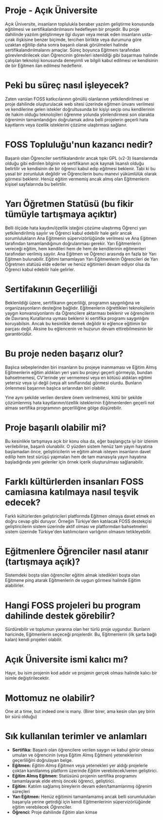# Proje - Açık Üniversite

Açık Üniversite, insanların toplulukla beraber yazılım geliştirme konusunda eğitilmesi ve sertifikalandırılmasını hedefleyen bir projedir. Bu proje dahilinde yazılım geliştirmeye ilgi duyan veya merak eden insanların usta-çırak ilişkisine benzer biçimde, tercihen birlikte veya durumuna göre uzaktan eğitilip daha sonra başarılı olarak görülmeleri halinde sertifikalandırılmalarını amaçlar. Süreç boyunca Eğitmeni tarafından görevlendirilecek olan Öğrencinin görevleri istenildiği gibi başarması halinde çalışılan teknoloji konusunda deneyimli ve bilgili kabul edilmesi ve kendisinin de bir Eğitmen ilan edilmesi hedeflenir. 

# Peki bu süreç nasıl işleyecek? 

Zaten varolan FOSS katkıcılarının gönüllü olanlarının yetkilendirilmesi ve proje dahilinde oluşturulacak web sitesi üzerinde eğitmen ünvanı verilmesi ve kendilerine gelen istekler doğrultusunda bir kişiyi seçip onu kendilerinin de hakim olduğu teknolojileri öğrenme yolunda yönlendirmesi son olarakta öğrenimin tamamlandığını doğrulamak adına belli projelerin geçerli hata kayıtlarını veya özellik isteklerini çözüme ulaştırması sağlanır.

# FOSS Topluluğu'nun kazancı nedir?

Başarılı olan Öğrenciler sertifikalandırılır ancak tıpkı GPL (v2-3) lisanslarında olduğu gibi edinilen bilginin ve sertifikanın açık kaynak lisanslı olduğu belirtilir ve kendisinin de bir öğrenci kabul edip eğitmesi beklenir. Tabi ki bu yasal bir zorunluluk değildir ve Öğrencilerin bunu manevi yükümlülük olarak görmesi beklenir. Henüz eğitim vermemiş ancak almış olan Eğitmenlerin kişisel sayfalarında bu belirtilir.

# Yarı Öğretmen Statüsü (bu fikir tümüyle tartışmaya açıktır)

Belli ölçüde hata kaydını/özellik isteğini çözüme ulaştırmış Öğrenci yarı yetkilendirilmiş sayılır ve Öğrenci kabul edebilir hale gelir ancak sorumlulukların Ana Eğitmenin süpervizörlüğünde verilmesi ve Ana Eğitmen tarafından tamamlandığınun doğrulanması gerekir. Yarı Eğitmenlerin vereceği eğitim, hem kendileri hem de hem de kendilerinin eğitmenleri tarafından verilmiş sayılır. Ana Eğitmen ve Öğrenci arasında en fazla bir Yarı Eğitmen bulunabilir. Eğitimi tamamlayan Yarı Eğitmenlerin Öğrencileri de Yarı Öğretmen statüsü elde ederler ve henüz eğitimleri devam ediyor olsa da Öğrenci kabul edebilir hale gelirler. 

# Sertifakının Geçerliliği 

Beklenildiği üzere, sertifikanın geçerliliği, programın saygınlığına ve organizasyonların desteğine bağlıdır. Eğitmenlerin öğrettikleri teknolojilerin yaygın konvansiyonlarını da Öğrencilere aktarması beklenir ve öğrencilerin de Davranış Kurallarına uyması beklenir ki sertifika programı saygınlığını koruyabilsin. Ancak bu kesinlikle demek değildir ki eğlence eğitimin bir parçası değil. Aksine bu eğlencenin ve huzurun devam ettirebilmesinin bir garantörüdür.

# Bu proje neden başarız olur?

Başlıca sebeplerinden biri insanların bu projeye inanmaması ve Eğitim Almış Eğitmenlerin eğitim aldıkları yeri yani bu projeyi geçerli görmeyip, bundan bahsetmemesi, CV'lerinde yer vermemesi veya en kötüsü aldıkları eğitimi yetersiz veya iyi değil (veya alt sınıflarında) görmesi olurdu. Bunların önlenmesi başarının başlıca sırlarından biri olabilir.

Yine aynı şekilde verilen derslere önem verilmemesi, kötü bir şekilde çözümlenmiş hata kayıtlarının/özellik isteklerinin Eğitmenlerden geçerli not alması sertifika programının geçerliliğine gölge düşürebilir. 

# Proje başarılı olabilir mi?

Bu kesinlikle tartışmaya açık bir konu olsa da, eğer başlangıçta iyi bir izlenim verilebilirse, başarılı olunabilir. O yüzden sistem henüz tam yayın hayatına başlamadan önce, geliştiricilerin ve eğitim almak isteyen insanların davet edilip hem test sürüşü yapmaları hem de tam manasıyla yayın hayatına başladığında yeni gelenler için örnek içerik oluşturulması sağlanabilir. 

# Farklı kültürlerden insanları FOSS camiasına katılmaya nasıl teşvik edecek?

Farklı kültürlerden geliştiricileri platformda Eğitmen olmaya davet etmek en doğru cevap gibi duruyor. Örneğin Türkiye'den katılacak FOSS destekçisi geliştiricilerin sistem üzerinde aktif olması ve platformdan bahsetmeleri sistem üzerinde Türkiye'den katılımcıların varlığının olmasını tetikleyebilir. 

# Eğitmenlere Öğrenciler nasıl atanır (tartışmaya açık)?

Sistemdeki boşta olan öğrenciler eğitim almak istedikleri boşta olan Eğitmene ping atarak Eğitmenlerin de uygun görmesi halinde Eğitim alabilirler.

# Hangi FOSS projeleri bu program dahilinde destek görebilir?

Sürdürebilir ve toplumun yararına olan her türlü proje uygundur. Bunların haricinde, Eğitmenlerin seçeceği projelerdir. Bu, Eğitmenlerin (ilk şarta bağlı kalan) kendi projeleri olabilir.

# Açık Üniversite ismi kalıcı mı?

Hayır, bu isim projenin kod adıdır ve projenin gerçek olması halinde kalıcı bir isimle değiştirilecektir. 

# Mottomuz ne olabilir?

One at a time, but indeed one is many. (Birer birer, ama kesin olan şey birin bir sürü olduğu)

# Sık kullanılan terimler ve anlamları

* **Sertifika:** Başarılı olan öğrencilere verilen saygın ve kabul görür olması umulan ve öğrencinin (veya Eğitim Almış Eğitmen) yeteneklerinin geçerliliğini doğrulayan belge.
* **Eğitmen:** _Eğitim Almış Eğitmen_ veya yetenekleri yer aldığı projelerle çoktan kanıtlanmış platform üzerinde _Eğitim_ verebilecek/veren geliştirici.
* **Eğitim Almış Eğitmen:** Statüsünü projenin sertifika programını tamamlayarak elde etmiş önceki öğrenci, geliştirici.
* **Eğitim:** Katılım sağlamış bireylerin devam eden/tamamlanmış öğrenim süreçleri
* **Yarı Eğitmen:** Henüz eğitimini tamamlamamış ancak belli sorumlulukları başarıyla yerine getirdiği için kendi Eğitmenlerinin süpervizörlüğünde eğitim verebilecek *Öğrenci*ler.
* **Öğrenci:** Proje dahilinde _Eğitim_ alan kimse
